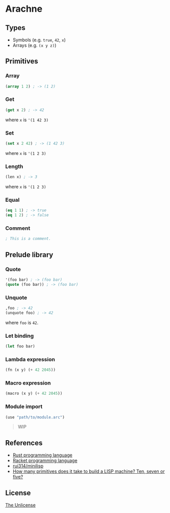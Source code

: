 # Arachne

## Types

- Symbols (e.g. `true`, `42`, `x`)
- Arrays (e.g. `(x y z)`)

## Primitives

### Array

```lisp
(array 1 2) ; -> (1 2)
```

### Get

```lisp
(get x 2) ; -> 42
```

where `x` is `'(1 42 3)`

### Set

```lisp
(set x 2 42) ; -> (1 42 3)
```

where `x` is `'(1 2 3)`

### Length

```lisp
(len x) ; -> 3
```

where `x` is `'(1 2 3)`

### Equal

```lisp
(eq 1 1) ; -> true
(eq 1 2) ; -> false
```

### Comment

```lisp
; This is a comment.
```

## Prelude library

### Quote

```lisp
'(foo bar) ; -> (foo bar)
(quote (foo bar)) ; -> (foo bar)
```

### Unquote

```lisp
,foo ; -> 42
(unquote foo) ; -> 42
```

where `foo` is `42`.

### Let binding

```lisp
(let foo bar)
```

### Lambda expression

```lisp
(fn (x y) (+ 42 2045))
```

### Macro expression

```lisp
(macro (x y) (+ 42 2045))
```

### Module import

```lisp
(use "path/to/module.arc")
```

> WIP

## References

- [Rust programming language](https://www.rust-lang.org/)
- [Racket programming language](https://racket-lang.org/)
- [rui314/minilisp](https://github.com/rui314/minilisp)
- [How many primitives does it take to build a LISP machine? Ten, seven or five?](https://stackoverflow.com/questions/3482389/how-many-primitives-does-it-take-to-build-a-lisp-machine-ten-seven-or-five)

## License

[The Unlicense](UNLICENSE)

